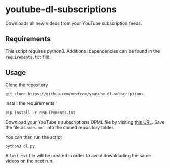 # youtube-dl-subscriptions

Downloads all new videos from your YouTube subscription feeds.


## Requirements

This script requires python3. Additional dependencies can be found in the `requirements.txt` file.


## Usage

Clone the repository

    git clone https://github.com/mewfree/youtube-dl-subscriptions

Install the requirements

    pip install -r requirements.txt

Download your YouTube's subscriptions OPML file by visiting [this URL](https://www.youtube.com/subscription_manager?action_takeout=1). Save the file as `subs.xml` into the cloned repository folder.

You can then run the script

    python3 dl.py

A `last.txt` file will be created in order to avoid downloading the same videos on the next run.
